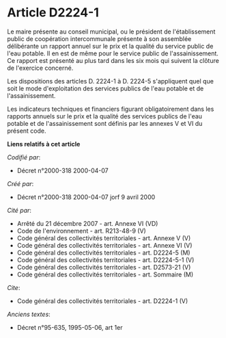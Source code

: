 # Article D2224-1

Le maire présente au conseil municipal, ou le président de l'établissement public de coopération intercommunale présente à
son assemblée délibérante un rapport annuel sur le prix et la qualité du service public de l'eau potable. Il en est de même
pour le service public de l'assainissement. Ce rapport est présenté au plus tard dans les six mois qui suivent la clôture de
l'exercice concerné. 

Les dispositions des articles D. 2224-1 à D. 2224-5 s'appliquent quel que soit le mode d'exploitation des services publics de
l'eau potable et de l'assainissement. 

Les indicateurs techniques et financiers figurant obligatoirement dans les rapports annuels sur le prix et la qualité des
services publics de l'eau potable et de l'assainissement sont définis par les annexes V et VI du présent code.

**Liens relatifs à cet article**

_Codifié par_:

  - Décret n°2000-318 2000-04-07

_Créé par_:

  - Décret n°2000-318 2000-04-07 jorf 9 avril 2000

_Cité par_:

  - Arrêté du 21 décembre 2007 - art. Annexe VI (VD)
  - Code de l'environnement - art. R213-48-9 (V)
  - Code général des collectivités territoriales - art. Annexe V (V)
  - Code général des collectivités territoriales - art. Annexe VI (V)
  - Code général des collectivités territoriales - art. D2224-5 (M)
  - Code général des collectivités territoriales - art. D2224-5-1 (V)
  - Code général des collectivités territoriales - art. D2573-21 (V)
  - Code général des collectivités territoriales - art. Sommaire (M)

_Cite_:

  - Code général des collectivités territoriales - art. D2224-1 (V)

_Anciens textes_:

  - Décret n°95-635, 1995-05-06, art 1er
